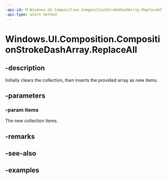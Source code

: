 ```yaml
---
-api-id: M:Windows.UI.Composition.CompositionStrokeDashArray.ReplaceAll(System.Single[])
-api-type: winrt method
---
```


<!-- Method syntax.
public void CompositionStrokeDashArray.ReplaceAll(Single[] items)
-->

# Windows.UI.Composition.CompositionStrokeDashArray.ReplaceAll

## -description

Initially clears the collection, then inserts the provided array as new items.



## -parameters
### -param items

The new collection items.

## -remarks

## -see-also

## -examples

